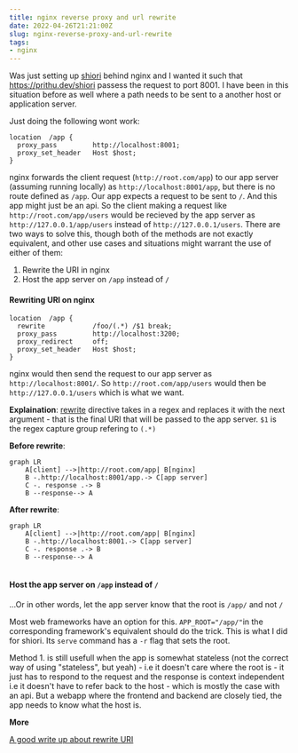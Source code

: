 ```yaml
---
title: nginx reverse proxy and url rewrite
date: 2022-04-26T21:21:00Z
slug: nginx-reverse-proxy-and-url-rewrite
tags:
- nginx
---
```


Was just setting up [shiori][1] behind nginx and I wanted it such that
https://prithu.dev/shiori passess the request to port 8001. I have been in this
situation before as well where a path needs to be sent to a another host or application server. 

Just doing the following wont work: 

```nginx
location  /app {
  proxy_pass         http://localhost:8001;
  proxy_set_header   Host $host;
}
```

nginx forwards the client request (`http://root.com/app`) to our app server
(assuming running locally) as `http://localhost:8001/app`, but there is no
route defined as `/app`. Our app expects a request to be sent to `/`. And this
app might just be an api. So the client making a request like
`http://root.com/app/users` would be recieved by the app server as
`http://127.0.0.1/app/users` instead of `http://127.0.0.1/users`. There are two
ways to solve this, though both of the methods are not exactly equivalent, and
other use cases and situations might warrant the use of either of them:

1. Rewrite the URI in nginx
2. Host the app server on `/app` instead of `/`

#### Rewriting URI on nginx

```nginx
location  /app {
  rewrite            /foo/(.*) /$1 break;
  proxy_pass         http://localhost:3200;
  proxy_redirect     off;
  proxy_set_header   Host $host;
}
```

nginx would then send the request to our app server as `http://localhost:8001/`.
So `http://root.com/app/users` would then be `http://127.0.0.1/users` which is
what we want.

**Explaination**: [rewrite][2] directive takes in a regex and replaces it with the
next argument - that is the final URI that will be passed to the app server.
`$1` is the regex capture group refering to `(.*)`

**Before rewrite**: 

```mermaid
graph LR
    A[client] -->|http://root.com/app| B[nginx]
    B -.http://localhost:8001/app.-> C[app server]
    C -. response .-> B
    B --response--> A
```

**After rewrite**: 

```mermaid
graph LR
    A[client] -->|http://root.com/app| B[nginx]
    B -.http://localhost:8001.-> C[app server]
    C -. response .-> B
    B --response--> A
  
```

#### Host the app server on `/app` instead of `/`

...Or in other words, let the app server know that the root is `/app/` and not `/`

Most web frameworks have an option for this. `APP_ROOT="/app/"`in the
corresponding framework's equivalent should do the trick. This is what I did for shiori.
Its `serve` command has a `-r` flag that sets the root.

Method 1. is still usefull when the app is somewhat stateless (not the correct
way of using "stateless", but yeah) - i.e it doesn't care where the root is -
it just has to respond to the request and the response is context independent
i.e it doesn't have to refer back to the host - which is mostly the case with
an api. But a webapp where the frontend and backend are closely tied, the app
needs to know what the host is.

**More**

[A good write up about rewrite URI][3]

[1]: https://github.com/go-shiori/shiori
[2]: http://nginx.org/en/docs/http/ngx_http_rewrite_module.html#rewrite
[3]: https://medium.com/rahasak/nginx-reverse-proxy-with-url-rewrite-a3361a35623c

